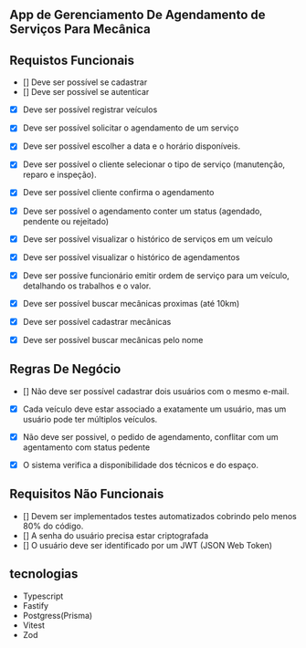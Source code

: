 
## App de Gerenciamento De Agendamento de Serviços Para Mecânica


## Requistos Funcionais 
- [] Deve ser possível se cadastrar
- [] Deve ser possível se autenticar
- [x] Deve ser possível registrar veículos 
- [x] Deve ser possível solicitar o agendamento de um serviço 
- [x] Deve ser possível escolher a data e o horário disponíveis.
- [X] Deve ser possível o cliente selecionar o tipo de serviço (manutenção, reparo e inspeção).
- [x] Deve ser possível cliente confirma o agendamento
- [x] Deve ser possível o agendamento conter um status (agendado, pendente ou rejeitado)
- [x] Deve ser possível visualizar o histórico de serviços em um veículo
- [x] Deve ser possível visualizar o histórico de agendamentos
- [x] Deve ser possíve funcionário emitir ordem de serviço para um veículo, detalhando os trabalhos e o valor.
- [x] Deve ser possível buscar mecânicas proximas (até 10km)
- [x] Deve ser possível cadastrar mecânicas
- [x] Deve ser possível buscar mecânicas pelo nome


## Regras De Negócio
- [] Não deve ser possível cadastrar dois usuários com o mesmo e-mail.
- [x] Cada veículo deve estar associado a exatamente um usuário, mas um usuário pode ter múltiplos veículos.
- [x] Não deve ser possivel, o pedido de agendamento, conflitar com um agentamento com status pedente
- [x] O sistema verifica a disponibilidade dos técnicos e do espaço.

    
## Requisitos Não Funcionais
- [] Devem ser implementados testes automatizados cobrindo pelo menos 80% do código.
- [] A senha do usuário precisa estar criptografada
- [] O usuário deve ser identificado por um JWT (JSON Web Token)


## tecnologias

- Typescript
- Fastify
- Postgress(Prisma)
- Vitest
- Zod


